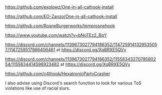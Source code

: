 https://github.com/explowz/One-in-all-cathook-install

https://github.com/EO-Zanzo/One-in-all-cathook-install

https://github.com/RosneBurgerworks/temprosnehook

https://www.youtube.com/watch?v=bNoTEz2_BqY

https://discord.com/channels/1139673027794186352/1147259141329535057/1147259517986406461 at https://discord.gg/XqBRXE5QVy

https://discord.com/channels/1139673027794186352/1155634327078580254/1155634414596923482 at https://discord.gg/XqBRXE5QVy

https://github.com/c4thook/HexatronicPartyCrasher

I also advise using Discord's search function to look for various ToS violations like use of racial slurs.